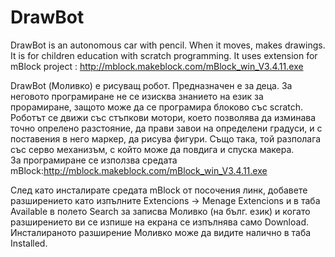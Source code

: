 # DrawBot

DrawBot is an autonomous car with pencil. When it moves, makes drawings. It is for children education with scratch programming.
It uses extension for mBlock project : http://mblock.makeblock.com/mBlock_win_V3.4.11.exe

DrawBot (Моливко) e рисуващ робот. Предназначен е за деца. За неговото програмиране не се изисква знанието на език за прорамиране, защото може да се програмира блоково със scratch. Роботът се движи със стъпкови мотори, което позволява да изминава точно опрелено разстояние, да прави завои на определени градуси, и с поставения в него маркер, да рисува фигури. Също така, той разполага със серво механизъм, с който може да повдига и спуска макера.  
За програмиране се използва средата  mBlock:http://mblock.makeblock.com/mBlock_win_V3.4.11.exe

След като инсталирате средата mBlock от посочения линк, добавете разширението като изпълните Extencions -> Menage Extencions и в таба Available  в полето Search за записва Моливко (на бълг. език) и когато разширението ви се изпише на екрана се изпълнява само Download. Инсталираното разширение Моливко може да видите налично в таба Installed.


